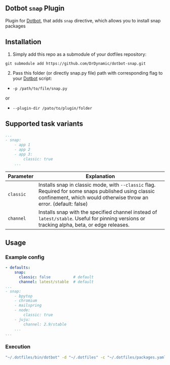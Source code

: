 [dotbot_repo]: https://github.com/anishathalye/dotbot

## Dotbot ```snap``` Plugin

Plugin for [Dotbot][dotbot_repo], that adds ```snap``` directive, which allows you to install snap packages 

## Installation

1. Simply add this repo as a submodule of your dotfiles repository:
```
git submodule add https://github.com/DrDynamic/dotbot-snap.git
```

2. Pass this folder (or directly snap.py file) path with corresponding flag to your [Dotbot][dotbot_repo] script:
  - ```-p /path/to/file/snap.py```

  or

 - ```--plugin-dir /pato/to/plugin/folder```

## Supported task variants
```yaml
...
- snap: 
    - app 1
    - app 2
    - app 3:
        classic: true
    ...
```

| Parameter | Explanation |
| --- | --- |
| `classic` | Installs snap in classic mode, with `--classic` flag. Required for some snaps published using classic confinement, which would otherwise throw an error. (default: false) |
| `channel` | Installs snap with the specified channel instead of `latest/stable`. Useful for pinning versions or tracking alpha, beta, or edge releases. |

## Usage

### Example config
```yaml
- defaults:
    snap:
      classic: false          # default
      channel: latest/stable  # default
...
- snap:
    - bpytop
    - chromium
    - mailspring
    - node:
        classic: true
    - juju:
        channel: 2.9/stable
    ...
...
```

### Execution
```bash
"~/.dotfiles/bin/dotbot" -d "~/.dotfiles" -c "~/.dotfiles/packages.yaml" -p "~/.dotfiles/plugins/dotbot-snap/snap.py"
```
